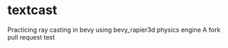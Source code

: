 # textcast
Practicing ray casting in bevy using bevy_rapier3d physics engine
A fork pull request test 
